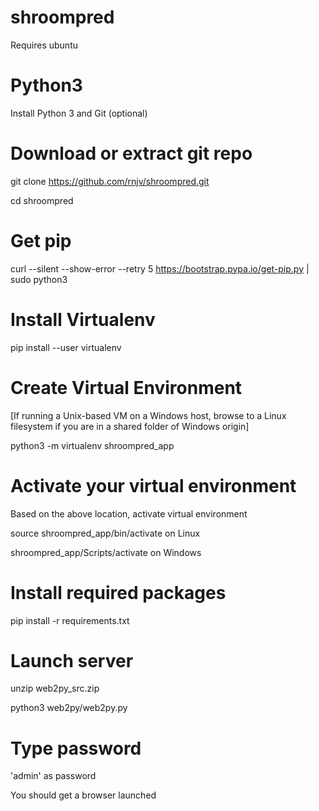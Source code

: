 # shroompred

Requires ubuntu

# Python3

Install Python 3 and Git (optional)

# Download or extract git repo

git clone https://github.com/rnjv/shroompred.git

cd shroompred

# Get pip

curl --silent --show-error --retry 5 https://bootstrap.pypa.io/get-pip.py | sudo python3

# Install Virtualenv

pip install --user virtualenv

# Create Virtual Environment

[If running a Unix-based VM on a Windows host, browse to a Linux filesystem if you are in a shared folder of Windows origin]

python3 -m virtualenv shroompred_app

# Activate your virtual environment

Based on the above location, activate virtual environment

source shroompred_app/bin/activate on Linux

shroompred_app/Scripts/activate on Windows

# Install required packages

pip install -r requirements.txt

# Launch server

unzip web2py_src.zip

python3 web2py/web2py.py

# Type password

'admin' as password

You should get a browser launched
